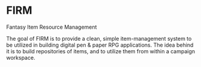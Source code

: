 # FIRM
Fantasy Item Resource Management

The goal of FIRM is to provide a clean, simple item-management system to be utilized in building digital pen & paper RPG applications. The idea behind it is to build repositories of items, and to utilize them from within a campaign workspace.
